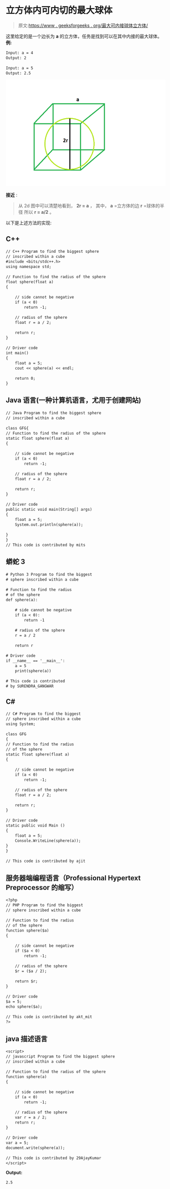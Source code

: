 # 立方体内可内切的最大球体

> 原文:[https://www . geeksforgeeks . org/最大可内接球体立方体/](https://www.geeksforgeeks.org/largest-sphere-that-can-be-inscribed-inside-a-cube/)

这里给定的是一个边长为 **a** 的立方体，任务是找到可以在其中内接的最大球体。
**例:**

```
Input: a = 4
Output: 2

Input: a = 5
Output: 2.5
```

![](img/227e38adc73628430375b113bbe6e406.png)

**接近** :

> 从 2d 图中可以清楚地看到， **2r = a** ，
> 其中， **a** =立方体的边
> **r** =球体的半径
> 所以 **r = a/2** 。

以下是上述方法的实现:

## C++

```
// C++ Program to find the biggest sphere
// inscribed within a cube
#include <bits/stdc++.h>
using namespace std;

// Function to find the radius of the sphere
float sphere(float a)
{

    // side cannot be negative
    if (a < 0)
        return -1;

    // radius of the sphere
    float r = a / 2;

    return r;
}

// Driver code
int main()
{
    float a = 5;
    cout << sphere(a) << endl;

    return 0;
}
```

## Java 语言(一种计算机语言，尤用于创建网站)

```
// Java Program to find the biggest sphere
// inscribed within a cube

class GFG{
// Function to find the radius of the sphere
static float sphere(float a)
{

    // side cannot be negative
    if (a < 0)
        return -1;

    // radius of the sphere
    float r = a / 2;

    return r;
}

// Driver code
public static void main(String[] args)
{
    float a = 5;
    System.out.println(sphere(a));

}
}
// This code is contributed by mits
```

## 蟒蛇 3

```
# Python 3 Program to find the biggest
# sphere inscribed within a cube

# Function to find the radius
# of the sphere
def sphere(a):

    # side cannot be negative
    if (a < 0):
        return -1

    # radius of the sphere
    r = a / 2

    return r

# Driver code
if __name__ == '__main__':
    a = 5
    print(sphere(a))

# This code is contributed
# by SURENDRA_GANGWAR
```

## C#

```
// C# Program to find the biggest
// sphere inscribed within a cube
using System;

class GFG
{
// Function to find the radius
// of the sphere
static float sphere(float a)
{

    // side cannot be negative
    if (a < 0)
        return -1;

    // radius of the sphere
    float r = a / 2;

    return r;
}

// Driver code
static public void Main ()
{
    float a = 5;
    Console.WriteLine(sphere(a));
}
}

// This code is contributed by ajit
```

## 服务器端编程语言（Professional Hypertext Preprocessor 的缩写）

```
<?php
// PHP Program to find the biggest
// sphere inscribed within a cube

// Function to find the radius
// of the sphere
function sphere($a)
{

    // side cannot be negative
    if ($a < 0)
        return -1;

    // radius of the sphere
    $r = ($a / 2);

    return $r;
}

// Driver code
$a = 5;
echo sphere($a);

// This code is contributed by akt_mit
?>
```

## java 描述语言

```
<script>
// javascript Program to find the biggest sphere
// inscribed within a cube

// Function to find the radius of the sphere
function sphere(a)
{

    // side cannot be negative
    if (a < 0)
        return -1;

    // radius of the sphere
    var r = a / 2;
    return r;
}

// Driver code
var a = 5;
document.write(sphere(a));

// This code is contributed by 29AjayKumar
</script>
```

**Output:** 

```
2.5
```